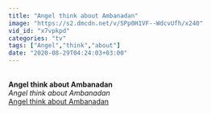 ```yaml
---
title: "Angel think about Ambanadan"
image: "https://s2.dmcdn.net/v/SPp0H1VF--WdcvUfh/x240"
vid_id: "x7vpkpd"
categories: "tv"
tags: ["Angel","think","about"]
date: "2020-08-29T04:24:03+03:00"
---
```

<br><b>Angel think about Ambanadan</b><br> <i>Angel think about Ambanadan</i><br> <u>Angel think about Ambanadan</u>
